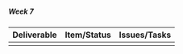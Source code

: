 ##### Week 7
| Deliverable   | Item/Status   |  Issues/Tasks
| ------------- | ------------  |  ------------
| |  | 
